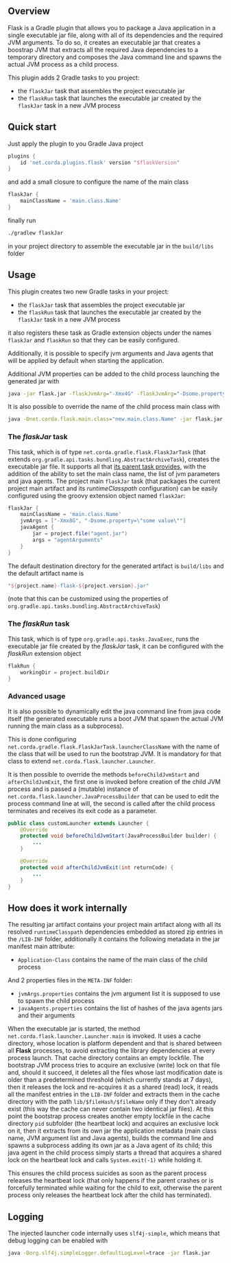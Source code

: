 ## Overview
Flask is a Gradle plugin that allows you to package a Java application in a single executable jar file,
along with all of its dependencies and the required JVM arguments. To do so, it creates an executable jar
that creates a boostrap JVM that extracts all the required Java dependencies to a temporary directory and
composes the Java command line and spawns the actual JVM process as a child process.

This plugin adds 2 Gradle tasks to you project:

- the `flaskJar` task that assembles the project executable jar 
- the `flaskRun` task that launches the executable jar created by the `flaskJar` task in a new JVM process

## Quick start

Just apply the plugin to you Gradle Java project

```groovy
plugins {
    id 'net.corda.plugins.flask' version "$flaskVersion"
}
```

and add a small closure to configure the name of the main class
```groovy
flaskJar {
    mainClassName = 'main.class.Name'
}
```

finally run

```bash
./gradlew flaskJar
```
in your project directory to assemble the executable jar in the `build/libs` folder

## Usage

This plugin creates two new Gradle tasks in your project:

- the `flaskJar` task that assembles the project executable jar
- the `flaskRun` task that launches the executable jar created by the `flaskJar` task in a new JVM process

it also registers these task as Gradle extension objects under the names `flaskJar` and `flaskRun` so that they 
can be easily configured.

Additionally, it is possible to specify jvm arguments and Java agents that will be applied by default when starting the application.

Additional JVM properties can be added to the child process launching the generated jar with
```bash
java -jar flask.jar -flaskJvmArg="-Xmx4G" -flaskJvmArg="-Dsome.property=\"some value\""
```

It is also possible to override the name of the child process main class with

```bash
java -Dnet.corda.flask.main.class="new.main.class.Name" -jar flask.jar
```

### The *flaskJar* task

This task, which is of type `net.corda.gradle.flask.FlaskJarTask` (that extends `org.gradle.api.tasks.bundling.AbstractArchiveTask`), 
creates the executable jar file.
It supports all that [its parent task provides](https://docs.gradle.org/current/javadoc/org/gradle/api/tasks/bundling/AbstractArchiveTask.html),
with the addition of the ability to set the main class name, the list of jvm parameters and java agents.
The project main `flaskJar` task (that packages the current project main artifact and its *runtimeClasspath* configuration)
can be easily configured using the groovy extension object named `flaskJar`:

```groovy
flaskJar {
    mainClassName = 'main.class.Name'
    jvmArgs = ["-Xmx8G", "-Dsome.property=\"some value\""]
    javaAgent {
        jar = project.file("agent.jar")
        args = "agentArguments"
    }
}
```

The default destination directory for the generated artifact is `build/libs` and the default artifact name is
```groovy
"${project.name}-flask-${project.version}.jar"
```
(note that this can be customized using the properties of `org.gradle.api.tasks.bundling.AbstractArchiveTask`)

### The *flaskRun* task

This task, which is of type `org.gradle.api.tasks.JavaExec`, runs the executable jar file created by the *flaskJar* task,
it can be configured with the *flaskRun* extension object

```groovy
flakRun {
    workingDir = project.buildDir
}
```

### Advanced usage

It is also possible to dynamically edit the java command line from java code itself (the generated executable runs
a boot JVM that spawn the actual JVM running the main class as a subprocess). 

This is done configuring `net.corda.gradle.flask.FlaskJarTask.launcherClassName` with the name of the class that
will be used to run the bootstrap JVM. It is mandatory for that class to extend `net.corda.flask.launcher.Launcher`.

It is then possible to override the methods `beforeChildJvmStart` and `afterChildJvmExit`, the first one is invoked 
before creation of the child JVM process and is passed a (mutable) instance of `net.corda.flask.launcher.JavaProcessBuilder` 
that can be used to edit the process command line at will, the second is called after the child process terminates and
receives its exit code as a parameter. 

```java
public class customLauncher extends Launcher {
    @Override
    protected void beforeChildJvmStart(JavaProcessBuilder builder) {
        ...
    }

    @Override
    protected void afterChildJvmExit(int returnCode) {
        ...
    }
}
```

## How does it work internally

The resulting jar artifact contains your project main artifact along with all its resolved `runtimeClasspath` dependencies
embedded as stored zip entries in the `/LIB-INF` folder, additionally it contains the following metadata 
in the jar manifest main attribute:

- `Application-Class` contains the name of the main class of the child process
  
And 2 properties files in the `META-INF` folder:

- `jvmArgs.properties` contains the jvm argument list it is supposed to use to spawn the child process
- `javaAgents.properties` contains the list of hashes of the java agents jars and their arguments

When the executable jar is started, the method `net.corda.flask.launcher.Launcher.main` is invoked. 
It uses a cache directory, whose location is platform dependent and that is shared between all **Flask** processes, 
to avoid extracting the library dependencies at every process launch.
That cache directory contains an empty lockfile. 
The bootstrap JVM process tries to acquire an exclusive (write) lock on that file and, should it succeed, 
it deletes all the files whose last modification date is older than a predetermined threshold 
(which currently stands at 7 days), then it releases the lock and re-acquires it as a shared (read) lock,
it reads all the manifest entries in the `LIB-INF` folder and extracts them in the cache directory 
with the path `lib/$fileHash/$fileName` only if they don't already exist (this way the cache can never
contain two identical jar files). At this point the bootstrap process creates another empty lockfile in the cache 
directory `pid` subfolder (the heartbeat lock) and acquires an exclusive lock on it, then it extracts from its own jar the application metadata 
(main class name, JVM argument list and Java agents), builds the command line and spawns a subprocess adding its own jar 
as a Java agent of its child; this java agent in the child process simply starts a thread that acquires a shared
lock on the heartbeat lock and calls `System.exit(-1)` while holding it.

This ensures the child process suicides as soon as the parent process releases the heartbeat lock 
(that only happens if the parent crashes or is forcefully terminated while waiting for the child to exit, 
otherwise the parent process only releases the heartbeat lock after the child has terminated).

## Logging
The injected launcher code internally uses `slf4j-simple`, which means that debug logging can be enabled with

```bash
java -Dorg.slf4j.simpleLogger.defaultLogLevel=trace -jar flask.jar
```


